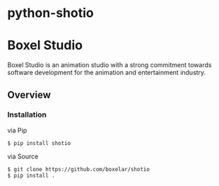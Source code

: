 # python-shotio

# Boxel Studio
Boxel Studio is an animation studio with a strong commitment towards software development for the animation and entertainment industry.

## Overview

### Installation

via Pip
```
$ pip install shotio
```

via Source
```
$ git clone https://github.com/boxelar/shotio
$ pip install .
```